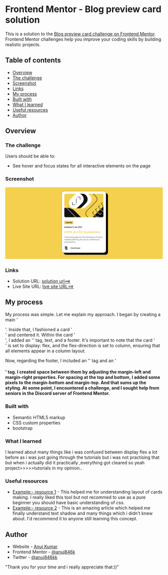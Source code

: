# Frontend Mentor - Blog preview card solution

This is a solution to the [Blog preview card challenge on Frontend Mentor](https://www.frontendmentor.io/challenges/blog-preview-card-ckPaj01IcS). Frontend Mentor challenges help you improve your coding skills by building realistic projects. 

## Table of contents
  - [Overview](#overview)
  - [The challenge](#the-challenge)
  - [Screenshot](#screenshot)
  - [Links](#links)
  - [My process](#my-process)
  - [Built with](#built-with)
  - [What I learned](#what-i-learned)
  - [Useful resources](#useful-resources)
  -  [Author](#author)

## Overview

### The challenge

Users should be able to:

- See hover and focus states for all interactive elements on the page

### Screenshot

![](screenshot.png)

### Links
- Solution URL: [solution url==>](https://www.frontendmentor.io/solutions/blog-preview-challenge-using-html5-and-css-3vPHay2mEx)
- Live Site URL: [live site URL==>](https://anuj846k.github.io/BlogPreviewchallenge/)

## My process
My process was simple. Let me explain my approach. I began by creating a main '<div>'. Inside that, I fashioned a card '<div>' and centered it. Within the card '<div>', I added an '<img>' tag, text, and a footer. It's important to note that the card '<div>' is set to display: flex, and the flex-direction is set to column, ensuring that all elements appear in a column layout.

Now, regarding the footer, I included an '<img>' tag and an '<h4>' tag. I created space between them by adjusting the margin-left and margin-right properties. For spacing at the top and bottom, I added some pixels to the margin-bottom and margin-top. And that sums up the styling. At some point, I encountered a challenge, and I sought help from seniors in the Discord server of Frontend Mentor.
### Built with

- Semantic HTML5 markup
- CSS custom properties
- bootstrap



### What I learned

I learned about many things like i was confused between display flex a lot before as i was just going through the tutorials but i was not practising that but when i actually did it practically ,everything got cleared so yeah project>>>>>tutorials in my opinion..


### Useful resources

- [Example:- resource 1](https://getbootstrap.com/docs/4.0/components/card/) - This helped me for understanding layout of cards making. I really liked this tool but not recommed to use as a pure beginner you should have basic understanding of css.
- [Example:- resource 2](https://developer.mozilla.org/en-US/docs/Web/CSS/text-shadow) - This is an amazing article which helped me finally understand text shadow and many things which i didn't knew about. I'd recommend it to anyone still learning this concept.

## Author

- Website - [Anuj Kumar](https://github.com/anuj846k)
- Frontend Mentor - [@anuj846k](https://www.frontendmentor.io/profile/anuj846k)
- Twitter - [@anuj846kk](https://www.twitter.com/@anuj846kk)

"Thank you for your time and i really appreciate that:))"